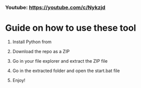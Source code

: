 ### Youtube: https://youtube.com/c/Nykzjd ###
     
# Guide on how to use these tool   
      
1. Install Python from 
  
2. Download the repo as a ZIP    
  
3. Go in your file explorer and extract the ZIP file  
    
4. Go in the extracted folder and open the start.bat file     
 
5. Enjoy!    